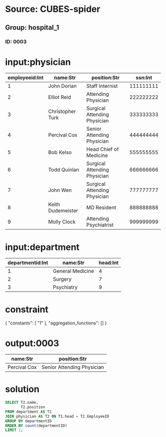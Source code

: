 # Source: CUBES-spider
## Group: hospital_1
### ID: 0003

# input:physician

| employeeid:Int | name:Str | position:Str | ssn:Int |
|---|---|---|---|
| 1 | John Dorian | Staff Internist | 111111111 |
| 2 | Elliot Reid | Attending Physician | 222222222 |
| 3 | Christopher Turk | Surgical Attending Physician | 333333333 |
| 4 | Percival Cox | Senior Attending Physician | 444444444 |
| 5 | Bob Kelso | Head Chief of Medicine | 555555555 |
| 6 | Todd Quinlan | Surgical Attending Physician | 666666666 |
| 7 | John Wen | Surgical Attending Physician | 777777777 |
| 8 | Keith Dudemeister | MD Resident | 888888888 |
| 9 | Molly Clock | Attending Psychiatrist | 999999999 |

# input:department

| departmentid:Int | name:Str | head:Int |
|---|---|---|
| 1 | General Medicine | 4 |
| 2 | Surgery | 7 |
| 3 | Psychiatry | 9 |

# constraint

{
  "constants": [
    "1"
  ],
  "aggregation_functions": []
}

# output:0003

| name:Str | position:Str |
|---|---|
| Percival Cox | Senior Attending Physician |

# solution

```sql
SELECT T2.name,
       T2.position
FROM department AS T1
JOIN physician AS T2 ON T1.head = T2.EmployeeID
GROUP BY departmentID
ORDER BY count(departmentID)
LIMIT 1;
```
